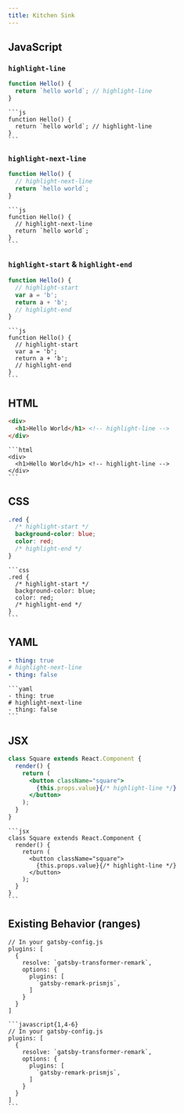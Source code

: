 ```yaml
---
title: Kitchen Sink
---
```


## JavaScript

### `highlight-line`

```js
function Hello() {
  return `hello world`; // highlight-line
}
```

````
```js
function Hello() {
  return `hello world`; // highlight-line
}
```
````

### `highlight-next-line`

```js
function Hello() {
  // highlight-next-line
  return `hello world`;
}
```

````
```js
function Hello() {
  // highlight-next-line
  return `hello world`;
}
```
````

### `highlight-start` & `highlight-end`

```js
function Hello() {
  // highlight-start
  var a = 'b';
  return a + 'b';
  // highlight-end
}
```

````
```js
function Hello() {
  // highlight-start
  var a = 'b';
  return a + 'b';
  // highlight-end
}
```
````

## HTML

```html
<div>
  <h1>Hello World</h1> <!-- highlight-line -->
</div>
```

````
```html
<div>
  <h1>Hello World</h1> <!-- highlight-line -->
</div>
```
````

## CSS

```css
.red {
  /* highlight-start */
  background-color: blue;
  color: red;
  /* highlight-end */
}
```

````
```css
.red {
  /* highlight-start */
  background-color: blue;
  color: red;
  /* highlight-end */
}
```
````

## YAML

```yaml
- thing: true
# highlight-next-line
- thing: false
```

````
```yaml
- thing: true
# highlight-next-line
- thing: false
```
````

## JSX

```jsx
class Square extends React.Component {
  render() {
    return (
      <button className="square">
        {this.props.value}{/* highlight-line */}
      </button>
    );
  }
}
```

````
```jsx
class Square extends React.Component {
  render() {
    return (
      <button className="square">
        {this.props.value}{/* highlight-line */}
      </button>
    );
  }
}
```
````

## Existing Behavior (ranges)

```javascript{1,4-6}
// In your gatsby-config.js
plugins: [
  {
    resolve: `gatsby-transformer-remark`,
    options: {
      plugins: [
        `gatsby-remark-prismjs`,
      ]
    }
  }
]
```

````
```javascript{1,4-6}
// In your gatsby-config.js
plugins: [
  {
    resolve: `gatsby-transformer-remark`,
    options: {
      plugins: [
        `gatsby-remark-prismjs`,
      ]
    }
  }
]
```
````
